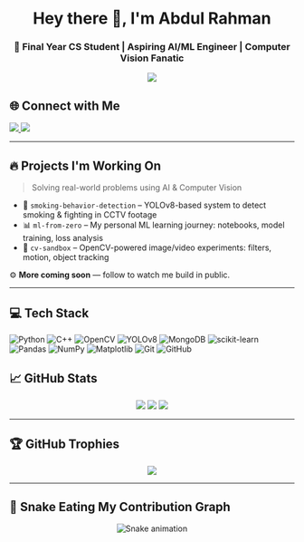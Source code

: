 <h1 align="center">Hey there 👋, I'm Abdul Rahman</h1>
<h3 align="center">🚀 Final Year CS Student | Aspiring AI/ML Engineer | Computer Vision Fanatic</h3>

<p align="center">
  <img src="https://img.shields.io/badge/AI%20Engineer%20in%20Progress-%23FF0080%20to%20%2300FFFF?style=for-the-badge&logo=github" />
</p>


## 🌐 Connect with Me

<p align="left">
  <a href="https://www.linkedin.com/in/abdulrahman-kashif-280948279/">
    <img src="https://img.shields.io/badge/LinkedIn-%230077B5.svg?style=for-the-badge&logo=linkedin&logoColor=white" />
  </a>
  <a href="mailto:abdulrahmankashif63@gmail.com">
    <img src="https://img.shields.io/badge/Gmail-D14836?style=for-the-badge&logo=gmail&logoColor=white" />
  </a>
</p>

---

## 🔥 Projects I'm Working On

> Solving real-world problems using AI & Computer Vision

- 🧠 `smoking-behavior-detection` – YOLOv8-based system to detect smoking & fighting in CCTV footage  
- 📊 `ml-from-zero` – My personal ML learning journey: notebooks, model training, loss analysis  
- 🎥 `cv-sandbox` – OpenCV-powered image/video experiments: filters, motion, object tracking  

⚙️ **More coming soon** — follow to watch me build in public.

---

## 💻 Tech Stack

![Python](https://img.shields.io/badge/Python-%233670A0.svg?style=for-the-badge&logo=python&logoColor=ffdd54)
![C++](https://img.shields.io/badge/C++-%2300599C.svg?style=for-the-badge&logo=c%2B%2B&logoColor=white)
![OpenCV](https://img.shields.io/badge/OpenCV-white?style=for-the-badge&logo=opencv&logoColor=white)
![YOLOv8](https://img.shields.io/badge/YOLOv8-black?style=for-the-badge)
![MongoDB](https://img.shields.io/badge/MongoDB-%234ea94b.svg?style=for-the-badge&logo=mongodb&logoColor=white)
![scikit-learn](https://img.shields.io/badge/Scikit--Learn-%23F7931E.svg?style=for-the-badge&logo=scikit-learn&logoColor=white)
![Pandas](https://img.shields.io/badge/Pandas-%23150458.svg?style=for-the-badge&logo=pandas&logoColor=white)
![NumPy](https://img.shields.io/badge/NumPy-%23013243.svg?style=for-the-badge&logo=numpy&logoColor=white)
![Matplotlib](https://img.shields.io/badge/Matplotlib-black?style=for-the-badge)
![Git](https://img.shields.io/badge/Git-%23F05033.svg?style=for-the-badge&logo=git&logoColor=white)
![GitHub](https://img.shields.io/badge/GitHub-%23121011.svg?style=for-the-badge&logo=github&logoColor=white)


## 📈 GitHub Stats

<p align="center">
  <img src="https://github-readme-stats.vercel.app/api?username=Abdulrahman-Kashif&theme=tokyonight&hide_border=false&include_all_commits=true&count_private=true" />
  <img src="https://github-readme-streak-stats.herokuapp.com/?user=Abdulrahman-Kashif&theme=tokyonight&hide_border=false" />
  <img src="https://github-readme-stats.vercel.app/api/top-langs/?username=Abdulrahman-Kashif&layout=compact&theme=tokyonight&hide_border=false" />
</p>

---

## 🏆 GitHub Trophies

<p align="center">
  <img src="https://github-profile-trophy.vercel.app/?username=Abdulrahman-Kashif&theme=radical&no-frame=true&no-bg=true&margin-w=8" />
</p>

---


## 🐍 Snake Eating My Contribution Graph
<div align="center">
  <img src="https://profile-readme-generator.com/assets/snake.svg" alt="Snake animation" />
</div>
